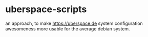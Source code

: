 # uberspace-scripts

an approach, to make https://uberspace.de system configuration awesomeness more usable for the average debian system.
